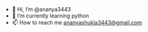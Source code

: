 - 👋 Hi, I’m @ananya3443
- 🌱 I’m currently learning python
- 📫 How to reach me ananyashukla3443@gmail.com

<!---
ananya3443/ananya3443 is a ✨ special ✨ repository because its `README.md` (this file) appears on your GitHub profile.
You can click the Preview link to take a look at your changes.
--->
